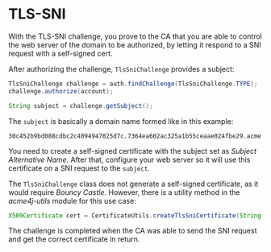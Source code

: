 # TLS-SNI

With the TLS-SNI challenge, you prove to the CA that you are able to control the web server of the domain to be authorized, by letting it respond to a SNI request with a self-signed cert.

After authorizing the challenge, `TlsSniChallenge` provides a subject:

```java
TlsSniChallenge challenge = auth.findChallenge(TlsSniChallenge.TYPE);
challenge.authorize(account);

String subject = challenge.getSubject();
```

The `subject` is basically a domain name formed like in this example:

```
30c452b9bd088cdbc2c4094947025d7c.7364ea602ac325a1b55ceaae024fbe29.acme.invalid
```

You need to create a self-signed certificate with the subject set as _Subject Alternative Name_. After that, configure your web server so it will use this certificate on a SNI request to the  `subject`.

The `TlsSniChallenge` class does not generate a self-signed certificate, as it would require _Bouncy Castle_. However, there is a utility method in the _acme4j-utils_ module for this use case:

```java
X509Certificate cert = CertificateUtils.createTlsSniCertificate(String subject);
```

The challenge is completed when the CA was able to send the SNI request and get the correct certificate in return.
